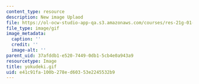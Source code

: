 ```yaml
---
content_type: resource
description: New image Uplaod
file: https://ol-ocw-studio-app-qa.s3.amazonaws.com/courses/res-21g-01-kana-spring-2010/e41c91fa100b278ed60353e2245532b9_yokudeki.gif
file_type: image/gif
image_metadata:
  caption: ''
  credit: ''
  image-alt: ''
parent_uid: 37afddb1-e520-7449-0db1-5cb4e0a943a9
resourcetype: Image
title: yokudeki.gif
uid: e41c91fa-100b-278e-d603-53e2245532b9
---
```

